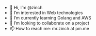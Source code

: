 - 👋 Hi, I’m @zinch
- 👀 I’m interested in Web technologies
- 🌱 I’m currently learning Golang and AWS
- 💞️ I’m looking to collaborate on a project
- 📫 How to reach me: mr.zinch at pm.me

<!---
zinch/zinch is a ✨ special ✨ repository because its `README.md` (this file) appears on your GitHub profile.
You can click the Preview link to take a look at your changes.
--->
